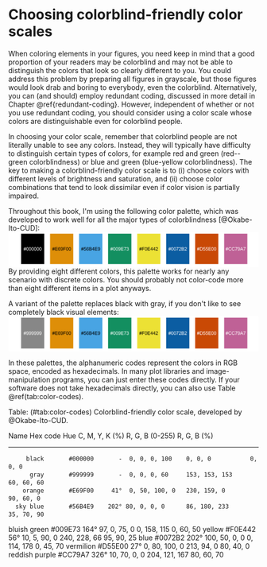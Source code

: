 
# Choosing colorblind-friendly color scales

When coloring elements in your figures, you need keep in mind that a good proportion of your readers may be colorblind and may not be able to distinguish the colors that look so clearly different to you. You could address this problem by preparing all figures in grayscale, but those figures would look drab and boring to everybody, even the colorblind. Alternatively, you can (and should) employ redundant coding, discussed in more detail in Chapter \@ref{redundant-coding}. However, independent of whether or not you use redundant coding, you should consider using a color scale whose colors are distinguishable even for colorblind people. 

In choosing your color scale, remember that colorblind people are not literally unable to see any colors. Instead, they will typically have difficulty to distinguish certain types of colors, for example red and green (red--green colorblindness) or blue and green (blue-yellow colorblindness). The key to making a colorblind-friendly color scale is to (i) choose colors with different levels of brightness and saturation, and (ii) choose color combinations that tend to look dissimilar even if color vision is partially impaired.

Throughout this book, I'm using the following color palette, which was developed to work well for all the major types of colorblindness [@Okabe-Ito-CUD]:
<img src="colorblind_files/figure-html/unnamed-chunk-2-1.png" width="816" style="display: block; margin: auto;" />
By providing eight different colors, this palette works for nearly any scenario with discrete colors. You should probably not color-code more than eight different items in a plot anyways.

A variant of the palette replaces black with gray, if you don't like to see completely black visual elements:
<img src="colorblind_files/figure-html/unnamed-chunk-3-1.png" width="816" style="display: block; margin: auto;" />

In these palettes, the alphanumeric codes represent the colors in RGB space, encoded as hexadecimals. In many plot libraries and image-manipulation programs, you can just enter these codes directly. If your software does not take hexadecimals directly, you can also use Table \@ref(tab:color-codes).


Table: (\#tab:color-codes) Colorblind-friendly color scale, developed by @Okabe-Ito-CUD. 

Name            Hex code     Hue     C, M, Y, K (%)   R, G, B (0-255)   R, G, B (%)
--------------  ------------ ------- ---------------- ----------------- ------------
         black       #000000       -  0, 0, 0, 100    0, 0, 0           0, 0, 0
          gray       #999999       -  0, 0, 0, 60     153, 153, 153     60, 60, 60
        orange       #E69F00     41°  0, 50, 100, 0   230, 159, 0       90, 60, 0
      sky blue       #56B4E9    202° 80, 0, 0, 0      86, 180, 233      35, 70, 90
  bluish green       #009E73    164° 97, 0, 75, 0     0, 158, 115       0, 60, 50
        yellow       #F0E442     56° 10, 5, 90, 0     240, 228, 66      95, 90, 25
          blue       #0072B2    202° 100, 50, 0, 0    0, 114, 178       0, 45, 70
     vermilion       #D55E00     27° 0, 80, 100, 0    213, 94, 0        80, 40, 0
reddish purple       #CC79A7    326° 10, 70, 0, 0     204, 121, 167     80, 60, 70
 
 
 

